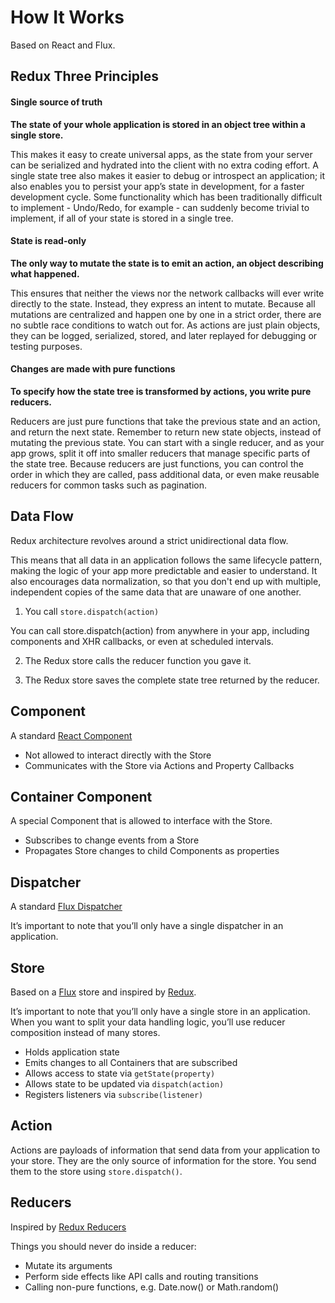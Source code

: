 # How It Works

Based on React and Flux.

## Redux Three Principles

#### Single source of truth

**The state of your whole application is stored in an object tree within a single store.**

This makes it easy to create universal apps, as the state from your server can be serialized and hydrated into the client with no extra coding effort. A single state tree also makes it easier to debug or introspect an application; it also enables you to persist your app’s state in development, for a faster development cycle. Some functionality which has been traditionally difficult to implement - Undo/Redo, for example - can suddenly become trivial to implement, if all of your state is stored in a single tree.

#### State is read-only

**The only way to mutate the state is to emit an action, an object describing what happened.**

This ensures that neither the views nor the network callbacks will ever write directly to the state. Instead, they express an intent to mutate. Because all mutations are centralized and happen one by one in a strict order, there are no subtle race conditions to watch out for. As actions are just plain objects, they can be logged, serialized, stored, and later replayed for debugging or testing purposes.

#### Changes are made with pure functions

**To specify how the state tree is transformed by actions, you write pure reducers.**

Reducers are just pure functions that take the previous state and an action, and return the next state. Remember to return new state objects, instead of mutating the previous state. You can start with a single reducer, and as your app grows, split it off into smaller reducers that manage specific parts of the state tree. Because reducers are just functions, you can control the order in which they are called, pass additional data, or even make reusable reducers for common tasks such as pagination.

## Data Flow

Redux architecture revolves around a strict unidirectional data flow.

This means that all data in an application follows the same lifecycle pattern, making the logic of your app more predictable and easier to understand. It also encourages data normalization, so that you don't end up with multiple, independent copies of the same data that are unaware of one another.

1. You call `store.dispatch(action)`

You can call store.dispatch(action) from anywhere in your app, including components and XHR callbacks, or even at scheduled intervals.

2. The Redux store calls the reducer function you gave it.

3. The Redux store saves the complete state tree returned by the reducer.

## Component

A standard [React Component](https://facebook.github.io/react/docs/component-api.html)

- Not allowed to interact directly with the Store
- Communicates with the Store via Actions and Property Callbacks

## Container Component

A special Component that is allowed to interface with the Store.

- Subscribes to change events from a Store
- Propagates Store changes to child Components as properties

## Dispatcher

A standard [Flux Dispatcher](https://facebook.github.io/flux/docs/dispatcher.html)

It’s important to note that you’ll only have a single dispatcher in an application.

## Store

Based on a [Flux](https://facebook.github.io/flux/docs/overview.html) store and inspired by [Redux](http://redux.js.org/docs/introduction/ThreePrinciples.html).

It’s important to note that you’ll only have a single store in an application. When you want to split your data handling logic, you’ll use reducer composition instead of many stores.

- Holds application state
- Emits changes to all Containers that are subscribed
- Allows access to state via `getState(property)`
- Allows state to be updated via `dispatch(action)`
- Registers listeners via `subscribe(listener)`

## Action

Actions are payloads of information that send data from your application to your store. They are the only source of information for the store. You send them to the store using `store.dispatch()`.

## Reducers

Inspired by [Redux Reducers](http://redux.js.org/docs/basics/Reducers.html)

Things you should never do inside a reducer:

- Mutate its arguments
- Perform side effects like API calls and routing transitions
- Calling non-pure functions, e.g. Date.now() or Math.random()
